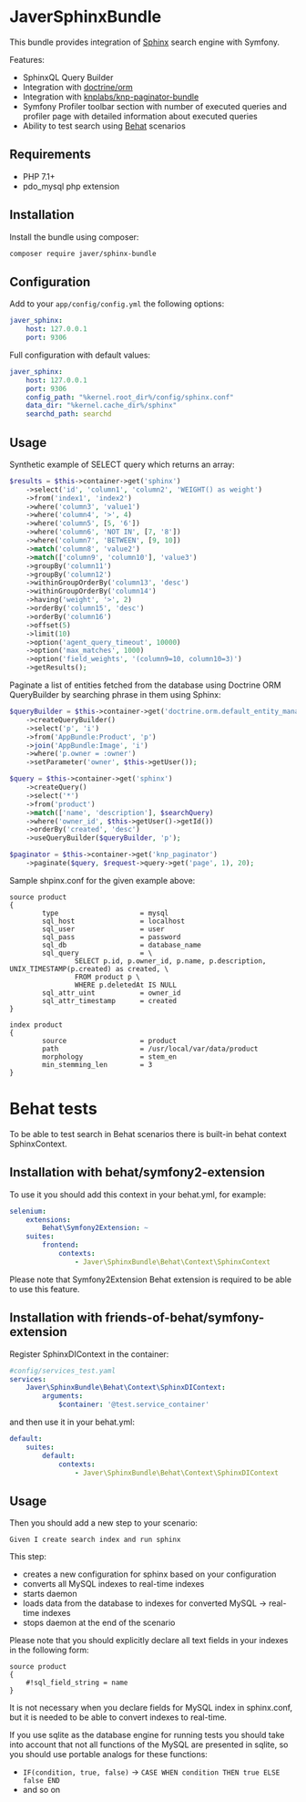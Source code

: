 JaverSphinxBundle
=================

This bundle provides integration of [Sphinx](http://sphinxsearch.com) search engine with Symfony.

Features:
- SphinxQL Query Builder
- Integration with [doctrine/orm](https://packagist.org/packages/doctrine/orm) 
- Integration with [knplabs/knp-paginator-bundle](https://packagist.org/packages/knplabs/knp-paginator-bundle)
- Symfony Profiler toolbar section with number of executed queries and profiler page with detailed information about executed queries
- Ability to test search using [Behat](https://packagist.org/packages/behat/behat) scenarios

Requirements
------------

- PHP 7.1+
- pdo_mysql php extension

Installation
------------

Install the bundle using composer:
```sh
composer require javer/sphinx-bundle
```

Configuration
-------------

Add to your ```app/config/config.yml``` the following options:
```yml
javer_sphinx:
    host: 127.0.0.1
    port: 9306
```

Full configuration with default values:
```yml
javer_sphinx:
    host: 127.0.0.1
    port: 9306
    config_path: "%kernel.root_dir%/config/sphinx.conf"
    data_dir: "%kernel.cache_dir%/sphinx"
    searchd_path: searchd
```

Usage
-----

Synthetic example of SELECT query which returns an array:
```php
$results = $this->container->get('sphinx')
    ->select('id', 'column1', 'column2', 'WEIGHT() as weight')
    ->from('index1', 'index2')
    ->where('column3', 'value1')
    ->where('column4', '>', 4)
    ->where('column5', [5, '6'])
    ->where('column6', 'NOT IN', [7, '8'])
    ->where('column7', 'BETWEEN', [9, 10])
    ->match('column8', 'value2')
    ->match(['column9', 'column10'], 'value3')
    ->groupBy('column11')
    ->groupBy('column12')
    ->withinGroupOrderBy('column13', 'desc')
    ->withinGroupOrderBy('column14')
    ->having('weight', '>', 2)
    ->orderBy('column15', 'desc')
    ->orderBy('column16')
    ->offset(5)
    ->limit(10)
    ->option('agent_query_timeout', 10000)
    ->option('max_matches', 1000)
    ->option('field_weights', '(column9=10, column10=3)')
    ->getResults();
```

Paginate a list of entities fetched from the database using Doctrine ORM QueryBuilder by searching phrase in them using Sphinx:
```php
$queryBuilder = $this->container->get('doctrine.orm.default_entity_manager')
    ->createQueryBuilder()
    ->select('p', 'i')
    ->from('AppBundle:Product', 'p')
    ->join('AppBundle:Image', 'i')
    ->where('p.owner = :owner')
    ->setParameter('owner', $this->getUser());

$query = $this->container->get('sphinx')
    ->createQuery()
    ->select('*')
    ->from('product')
    ->match(['name', 'description'], $searchQuery)
    ->where('owner_id', $this->getUser()->getId())
    ->orderBy('created', 'desc')
    ->useQueryBuilder($queryBuilder, 'p');

$paginator = $this->container->get('knp_paginator')
    ->paginate($query, $request->query->get('page', 1), 20);
```

Sample shpinx.conf for the given example above:
```
source product
{
        type                    = mysql
        sql_host                = localhost
        sql_user                = user
        sql_pass                = password
        sql_db                  = database_name
        sql_query               = \
                SELECT p.id, p.owner_id, p.name, p.description, UNIX_TIMESTAMP(p.created) as created, \
                FROM product p \
                WHERE p.deletedAt IS NULL
        sql_attr_uint           = owner_id
        sql_attr_timestamp      = created
}
                
index product
{
        source                  = product
        path                    = /usr/local/var/data/product
        morphology              = stem_en
        min_stemming_len        = 3
}
```

Behat tests
===========

To be able to test search in Behat scenarios there is built-in behat context SphinxContext.

Installation with behat/symfony2-extension
------------------------------------------

To use it you should add this context in your behat.yml, for example:
```yml
selenium:
    extensions:
        Behat\Symfony2Extension: ~
    suites:
        frontend:
            contexts:
                - Javer\SphinxBundle\Behat\Context\SphinxContext
```

Please note that Symfony2Extension Behat extension is required to be able to use this feature.

Installation with friends-of-behat/symfony-extension
----------------------------------------------------

Register SphinxDIContext in the container:
```yaml
#config/services_test.yaml
services:
    Javer\SphinxBundle\Behat\Context\SphinxDIContext:
        arguments:
            $container: '@test.service_container'
```
and then use it in your behat.yml:
```yml
default:
    suites:
        default:
            contexts:
                - Javer\SphinxBundle\Behat\Context\SphinxDIContext
```

Usage
-----

Then you should add a new step to your scenario:
```
Given I create search index and run sphinx
```

This step:
* creates a new configuration for sphinx based on your configuration
* converts all MySQL indexes to real-time indexes
* starts daemon
* loads data from the database to indexes for converted MySQL -> real-time indexes
* stops daemon at the end of the scenario

Please note that you should explicitly declare all text fields in your indexes in the following form:
```
source product
{
    #!sql_field_string = name
}
```
It is not necessary when you declare fields for MySQL index in sphinx.conf, but it is needed to be able to convert indexes to real-time.

If you use sqlite as the database engine for running tests you should take into account that not all functions of the MySQL are presented in sqlite, so you should use portable analogs for these functions:
* `IF(condition, true, false)` -> `CASE WHEN condition THEN true ELSE false END`
* and so on
